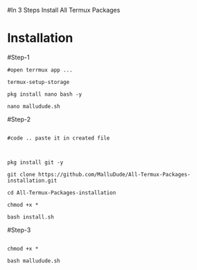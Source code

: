 #In 3 Steps Install All Termux Packages 


# Installation 

#Step-1

```
#open terrmux app ...

termux-setup-storage

pkg install nano bash -y

nano malludude.sh

```
#Step-2
```

#code .. paste it in created file 

 

pkg install git -y

git clone https://github.com/MalluDude/All-Termux-Packages-installation.git

cd All-Termux-Packages-installation 

chmod +x *

bash install.sh

```
#Step-3
```

chmod +x *

bash malludude.sh

```
